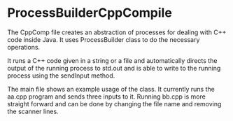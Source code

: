# ProcessBuilderCppCompile
The CppComp file creates an abstraction of processes for dealing with C++ code inside Java. It uses ProcessBuilder class to do the necessary operations.

It runs a C++ code given in a string or a file and automatically directs the output of the running process to std.out and is able to write to the running process using the sendInput method.

The main file shows an example usage of the class. It currently runs the aa.cpp program and sends three inputs to it. Running bb.cpp is more straight forward and can be done by changing the file name and removing the scanner lines.
